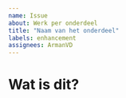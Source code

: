 ```yaml
---
name: Issue
about: Werk per onderdeel
title: "Naam van het onderdeel"
labels: enhancement
assignees: ArmanVD
---
```


# Wat is dit?

<!-- Korte uitleg wat dit onderdeel doet of bevat (max 1-2 zinnen) -->
